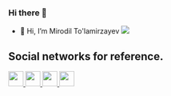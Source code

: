### Hi there 👋

- 👋 Hi, I’m Mirodil To'lamirzayev <img src="[https://gannon.tv/](https://media.tenor.com/InfbZnZgATIAAAAi/hand-gif.gif)">

<h2>Social networks for reference.</h2>

<a href="https://t.me/tolamirzayev_077/">
    <img src="https://w7.pngwing.com/pngs/636/338/png-transparent-telegram-hd-logo-thumbnail.png" width="30">
  </a>
  <a href="https://fackebook.com/tolamirzayev_077/">
    <img src="https://w7.pngwing.com/pngs/636/338/png-transparent-telegram-hd-logo-thumbnail.png" width="30">
  </a>
  <a href="https://twitter.com/MirodilTo/">
    <img src="https://w7.pngwing.com/pngs/636/338/png-transparent-telegram-hd-logo-thumbnail.png" width="30">
  </a>
  <a href="https://t.me/instagram.com/tolamirzayev_077/">
    <img src="https://w7.pngwing.com/pngs/636/338/png-transparent-telegram-hd-logo-thumbnail.png" width="30">
  </a>
